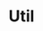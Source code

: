 ---
index: 0
name: util
layout: page
title: Util
permalink: util
links:
    GitHub: https://github.com/cufyorg/framework/tree/master/src/main/java/cufy/util
    Javadoc: /javadoc/cufy/util/package-summary.html
description: >-
    A package of utilities used in the framework. The utilities can be used anywhere, 
    and it is not designed to work only on the framework. It has been designed help
    to the syntax user and the reflection user. It has a variant utils such
    as utils for arrays, collections, readers, reflection and many more.
---